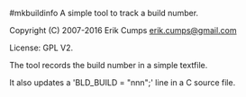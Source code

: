 #mkbuildinfo
A simple tool to track a build number.

Copyright (C) 2007-2016 Erik Cumps <erik.cumps@gmail.com>

License: GPL V2.

The tool records the build number in a simple textfile.

It also updates a 'BLD_BUILD = "nnn";' line in a C source file.
